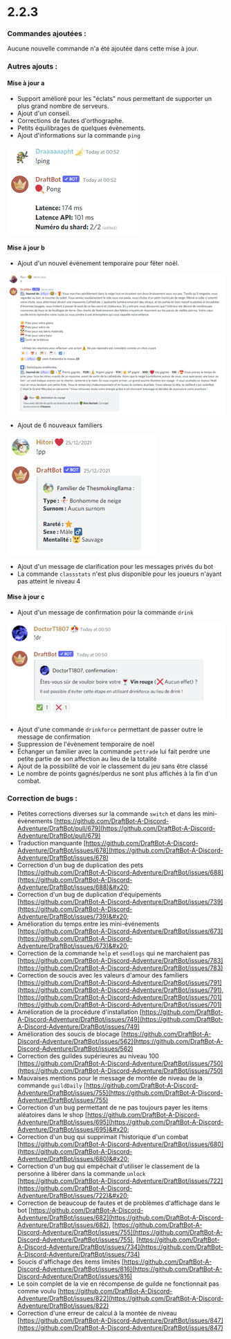 # 2.2.3

### Commandes ajoutées :

Aucune nouvelle commande n'a été ajoutée dans cette mise à jour.

### Autres ajouts :

#### Mise à jour a

* Support amélioré pour les "éclats" nous permettant de supporter un plus grand nombre de serveurs.
* Ajout d'un conseil.
* Corrections de fautes d'orthographe.
* Petits équilibrages de quelques évènements.
* Ajout d'informations sur la commande `ping`

![Bientôt la commande !tennis](<../.gitbook/assets/image (26).png>)

#### Mise à jour b

* Ajout d'un nouvel évènement temporaire pour fêter noël.&#x20;

![oh oh oh !](<../.gitbook/assets/image (98).png>)

* Ajout de 6 nouveaux familiers&#x20;

![Je voudrais un bonhomme de neige...](<../.gitbook/assets/image (94).png>)

* Ajout d'un message de clarification pour les messages privés du bot
* La commande `classstats` n'est plus disponible pour les joueurs n'ayant pas atteint le niveau 4

#### Mise à jour c

* Ajout d'un message de confirmation pour la commande `drink`

![Vous ne boirez plus vos potions sans faire exprès !](<../.gitbook/assets/image (86).png>)

* Ajout d'une commande `drinkforce` permettant de passer outre le message de confirmation
* Suppression de l'évènement temporaire de noël
* Échanger un familier avec la commande `pettrade` lui fait perdre une petite partie de son affection au lieu de la totalité
* Ajout de la possibilité de voir le classement du jeu sans être classé
* Le nombre de points gagnés/perdus ne sont plus affichés à la fin d'un combat.

### Correction de bugs :

* Petites corrections diverses sur la commande `switch` et dans les mini-évènements [https://github.com/DraftBot-A-Discord-Adventure/DraftBot/pull/679](https://github.com/DraftBot-A-Discord-Adventure/DraftBot/pull/679)
* Traduction manquante [https://github.com/DraftBot-A-Discord-Adventure/DraftBot/issues/678](https://github.com/DraftBot-A-Discord-Adventure/DraftBot/issues/678)
* Correction d'un bug de duplication des pets [https://github.com/DraftBot-A-Discord-Adventure/DraftBot/issues/688](https://github.com/DraftBot-A-Discord-Adventure/DraftBot/issues/688)&#x20;
* Correction d'un bug de duplication d'équipements [https://github.com/DraftBot-A-Discord-Adventure/DraftBot/issues/739](https://github.com/DraftBot-A-Discord-Adventure/DraftBot/issues/739)&#x20;
* Amélioration du temps entre les mini-événements [https://github.com/DraftBot-A-Discord-Adventure/DraftBot/issues/673](https://github.com/DraftBot-A-Discord-Adventure/DraftBot/issues/673)&#x20;
* Correction de la commande `help` et `sendlogs` qui ne marchaient pas [https://github.com/DraftBot-A-Discord-Adventure/DraftBot/issues/783](https://github.com/DraftBot-A-Discord-Adventure/DraftBot/issues/783)
* Correction de soucis avec les valeurs d'amour des familiers [https://github.com/DraftBot-A-Discord-Adventure/DraftBot/issues/791](https://github.com/DraftBot-A-Discord-Adventure/DraftBot/issues/791), [https://github.com/DraftBot-A-Discord-Adventure/DraftBot/issues/701](https://github.com/DraftBot-A-Discord-Adventure/DraftBot/issues/701)
* Amélioration de la procédure d'installation [https://github.com/DraftBot-A-Discord-Adventure/DraftBot/issues/749](https://github.com/DraftBot-A-Discord-Adventure/DraftBot/issues/749)
* Amélioration des soucis de blocage [https://github.com/DraftBot-A-Discord-Adventure/DraftBot/issues/562](https://github.com/DraftBot-A-Discord-Adventure/DraftBot/issues/562)
* Correction des guildes supérieures au niveau 100 [https://github.com/DraftBot-A-Discord-Adventure/DraftBot/issues/750](https://github.com/DraftBot-A-Discord-Adventure/DraftBot/issues/750)
* Mauvaises mentions pour le message de montée de niveau de la commande `guildDaily` [https://github.com/DraftBot-A-Discord-Adventure/DraftBot/issues/755](https://github.com/DraftBot-A-Discord-Adventure/DraftBot/issues/755)
* Correction d'un bug permettant de ne pas toujours payer les items aléatoires dans le shop [https://github.com/DraftBot-A-Discord-Adventure/DraftBot/issues/695](https://github.com/DraftBot-A-Discord-Adventure/DraftBot/issues/695)&#x20;
* Correction d'un bug qui supprimait l'historique d'un combat [https://github.com/DraftBot-A-Discord-Adventure/DraftBot/issues/680](https://github.com/DraftBot-A-Discord-Adventure/DraftBot/issues/680)&#x20;
* Correction d'un bug qui empêchait d'utiliser le classement de la personne à libérer dans la commande `unlock` [https://github.com/DraftBot-A-Discord-Adventure/DraftBot/issues/722](https://github.com/DraftBot-A-Discord-Adventure/DraftBot/issues/722)&#x20;
* Correction de beaucoup de fautes et de problèmes d'affichage dans le bot [https://github.com/DraftBot-A-Discord-Adventure/DraftBot/issues/682](https://github.com/DraftBot-A-Discord-Adventure/DraftBot/issues/682), [https://github.com/DraftBot-A-Discord-Adventure/DraftBot/issues/755](https://github.com/DraftBot-A-Discord-Adventure/DraftBot/issues/755), [https://github.com/DraftBot-A-Discord-Adventure/DraftBot/issues/734](https://github.com/DraftBot-A-Discord-Adventure/DraftBot/issues/734)
* Soucis d'affichage des items limités [https://github.com/DraftBot-A-Discord-Adventure/DraftBot/issues/816](https://github.com/DraftBot-A-Discord-Adventure/DraftBot/issues/816)
* Le soin complet de la vie en récompense de guilde ne fonctionnait pas comme voulu [https://github.com/DraftBot-A-Discord-Adventure/DraftBot/issues/822](https://github.com/DraftBot-A-Discord-Adventure/DraftBot/issues/822)
* Correction d'une erreur de calcul à la montée de niveau [https://github.com/DraftBot-A-Discord-Adventure/DraftBot/issues/847](https://github.com/DraftBot-A-Discord-Adventure/DraftBot/issues/847)
